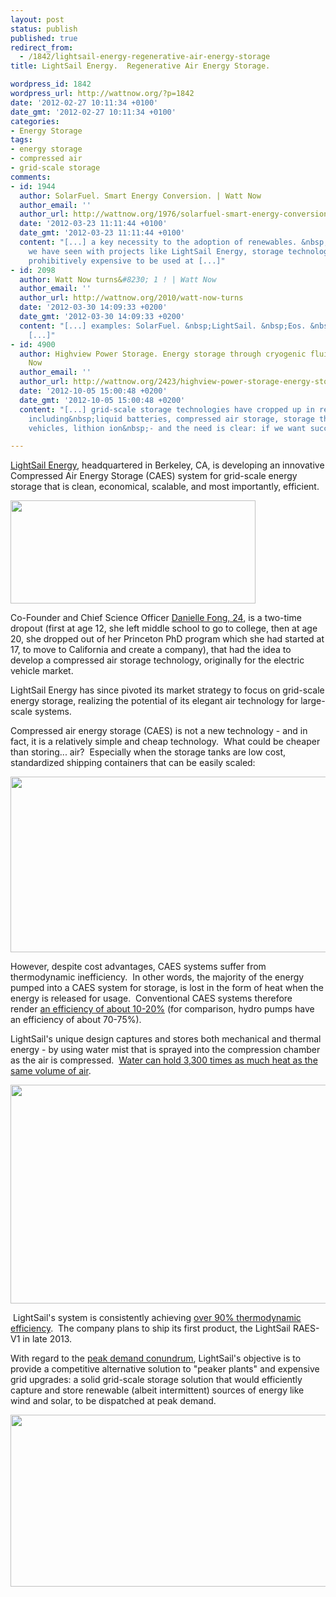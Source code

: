 ```yaml
---
layout: post
status: publish
published: true
redirect_from:
  - /1842/lightsail-energy-regenerative-air-energy-storage
title: LightSail Energy.  Regenerative Air Energy Storage.

wordpress_id: 1842
wordpress_url: http://wattnow.org/?p=1842
date: '2012-02-27 10:11:34 +0100'
date_gmt: '2012-02-27 10:11:34 +0100'
categories:
- Energy Storage
tags:
- energy storage
- compressed air
- grid-scale storage
comments:
- id: 1944
  author: SolarFuel. Smart Energy Conversion. | Watt Now
  author_email: ''
  author_url: http://wattnow.org/1976/solarfuel-smart-energy-conversion
  date: '2012-03-23 11:11:44 +0100'
  date_gmt: '2012-03-23 11:11:44 +0100'
  content: "[...] a key necessity to the adoption of renewables. &nbsp;However, as
    we have seen with projects like LightSail Energy, storage technologies are currently
    prohibitively expensive to be used at [...]"
- id: 2098
  author: Watt Now turns&#8230; 1 ! | Watt Now
  author_email: ''
  author_url: http://wattnow.org/2010/watt-now-turns
  date: '2012-03-30 14:09:33 +0200'
  date_gmt: '2012-03-30 14:09:33 +0200'
  content: "[...] examples: SolarFuel. &nbsp;LightSail. &nbsp;Eos. &nbsp;Better Place.
    [...]"
- id: 4900
  author: Highview Power Storage. Energy storage through cryogenic fluids. | Watt
    Now
  author_email: ''
  author_url: http://wattnow.org/2423/highview-power-storage-energy-storage-through-cryogenic-fluids
  date: '2012-10-05 15:00:48 +0200'
  date_gmt: '2012-10-05 15:00:48 +0200'
  content: "[...] grid-scale storage technologies have cropped up in recent years
    including&nbsp;liquid batteries, compressed air storage, storage through electric
    vehicles, lithion ion&nbsp;- and the need is clear: if we want successful [...]"

---
```

<p><a href="http://lightsailenergy.com/index.html">LightSail Energy</a>, headquartered in Berkeley, CA, is developing an innovative Compressed Air Energy Storage (CAES) system for grid-scale energy storage that is clean, economical, scalable, and most importantly, efficient.</p>
<p><a href="{{ 'assets/from-wordpress/uploads/2012/02/lightsail-energy.gif' | relative_url }}"><img class="alignnone  wp-image-1843" title="lightsail energy" src="{{ 'assets/from-wordpress/uploads/2012/02/lightsail-energy.gif' | relative_url }}" alt="" width="392" height="165" /></a></p>
<p>Co-Founder and Chief Science Officer <a href="http://www.forbes.com/special-report/2011/30-under30-12/30-under-30-12_energy.html">Danielle Fong, 24</a>, is a two-time dropout (first at age 12, she left middle school to go to college, then at age 20, she dropped out of her Princeton PhD program which she had started at 17, to move to California and create a company), that had the idea to develop a compressed air storage technology, originally for the electric vehicle market.</p>
<p>LightSail Energy has since pivoted its market strategy to focus on grid-scale energy storage, realizing the potential of its elegant air technology for large-scale systems.</p>
<p>Compressed air energy storage (CAES) is not a new technology - and in fact, it is a relatively simple and cheap technology. &nbsp;What could be cheaper than storing... air? &nbsp;Especially when the storage tanks are low cost, standardized shipping containers that can be easily scaled:</p>
<p><a href="{{ 'assets/from-wordpress/uploads/2012/02/lightsail-storage.gif' | relative_url }}"><img class="alignnone  wp-image-1844" title="lightsail - storage" src="{{ 'assets/from-wordpress/uploads/2012/02/lightsail-storage.gif' | relative_url }}" alt="" width="576" height="281" /></a></p>
<p>However, despite cost advantages, CAES systems suffer from thermodynamic inefficiency. &nbsp;In other words, the majority of the energy pumped into a CAES system for storage, is lost in the form of heat when the energy is released for usage. &nbsp;Conventional CAES systems therefore render&nbsp;<a href="http://www.greentechmedia.com/articles/read/LightSail-Energy-Could-Make-Compressed-Air-Grid-Scale-Storage-Work/">an efficiency of about 10-20%</a> (for comparison, hydro pumps have an efficiency of about 70-75%).</p>
<p>LightSail's unique design captures and stores both mechanical and thermal energy - by using water mist that is sprayed into the compression chamber as the air is compressed. &nbsp;<a href="http://www.greentechmedia.com/articles/read/LightSail-Energy-Could-Make-Compressed-Air-Grid-Scale-Storage-Work/">Water can hold 3,300 times as much heat as the same volume of air</a>.</p>
<p><a href="http://lightsailenergy.com/tech.html"><img class="alignnone  wp-image-1845" title="lightsail - process" src="{{ 'assets/from-wordpress/uploads/2012/02/lightsail-process.gif' | relative_url }}" alt="" width="729" height="350" /></a></p>
<p>&nbsp;LightSail's system is consistently achieving <a href="http://lightsailenergy.com/tech.html">over 90% thermodynamic efficiency</a>. &nbsp;The company plans to ship its first product, the LightSail RAES-V1 in late 2013.</p>
<p>With regard to the <a href="http://energysavingnow.com/peakdemand/what.shtml">peak demand conundrum</a>, LightSail's objective is to provide a competitive alternative solution to "peaker plants" and expensive grid upgrades: a solid grid-scale storage solution that would efficiently capture and store renewable (albeit intermittent) sources of energy like wind and solar, to be dispatched at peak demand.</p>
<p><a href="{{ 'assets/from-wordpress/uploads/2012/02/lightsail-trillion-dollar-formula.gif' | relative_url }}"><img class="alignnone  wp-image-1846" title="lightsail - trillion dollar formula" src="{{ 'assets/from-wordpress/uploads/2012/02/lightsail-trillion-dollar-formula.gif' | relative_url }}" alt="" width="697" height="275" /></a></p>

